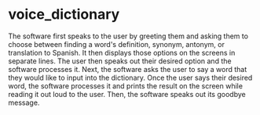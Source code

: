 # voice_dictionary
The software first speaks to the user by greeting them and asking them to choose between finding a word's definition, synonym, antonym, or translation to Spanish. It then displays those options on the screens in separate lines. The user then speaks out their desired option and the software processes it. Next, the software asks the user to say a word that they would like to input into the dictionary. Once the user says their desired word, the software processes it and prints the result on the screen while reading it out loud to the user. Then, the software speaks out its goodbye message. 
